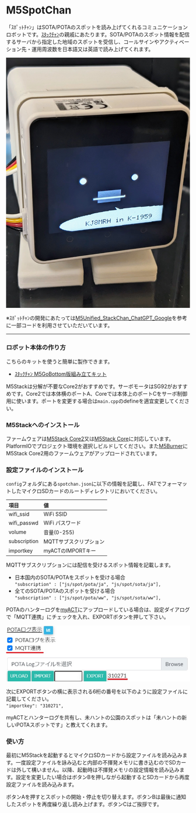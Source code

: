 # M5SpotChan
「ｽﾎﾟｯﾄﾁｬﾝ」はSOTA/POTAのスポットを読み上げてくれるコミュニケーションロボットです。[ｽﾀｯｸﾁｬﾝ](https://github.com/robo8080/M5Unified_StackChan_ChatGPT_Google)の親戚にあたります。SOTA/POTAのスポット情報を配信するサーバから指定した地域のスポットを受信し、コールサインやアクティベーション先・運用周波数を日本語又は英語で読み上げてくれます。

![ｽﾎﾟｯﾄﾁｬﾝ](images/spotchan.jpg "ｽﾎﾟｯﾄﾁｬﾝ")

※ｽﾎﾟｯﾄﾁｬﾝの開発にあたっては[M5Unified_StackChan_ChatGPT_Google](https://github.com/robo8080/M5Unified_StackChan_ChatGPT_Google)を参考に一部コードを利用させていただいています。

***
### ロボット本体の作り方
こちらのキットを使うと簡単に製作できます。
* [ｽﾀｯｸﾁｬﾝ M5GoBottom版組み立てキット](https://raspberrypi.mongonta.com/about-products-stackchan-m5gobottom-version/ "Title")<br>

M5Stackは分解が不要なCore2がおすすめです。サーボモータはSG92がおすすめです。Core2では本体横のポートA、Coreでは本体上のポートCをサーボ制御用に使います。ポートを変更する場合は`main.cpp`のdefineを適宜変更してください。
### M5Stackへのインストール
ファームウェアは[M5Stack Core2](https://m5stack.com/)又は[M5Stack Core](https://m5stack.com/)に対応しています。PlatformIOでプロジェクト環境を選択しビルドしてください。また[M5Burner](https://docs.m5stack.com/en/download)にM5Stack Core2用のファームウェアがアップロードされています。

### 設定ファイルのインストール
`config`フォルダにある`spotchan.json`に以下の情報を記載し、FATでフォーマットしたマイクロSDカードのルートディレクトリにおいてください。

|項目|値|
|:----------|:----------|
|wifi_ssid|WiFi SSID|
|wifi_passwd|WiFi パスワード|
| volume|音量(0-255)|
|subscription|MQTTサブスクリプション|
| importkey| myACTのIMPORTキー|

MQTTサブスクリプションには配信を受けるスポット情報を記載します。
* 日本国内のSOTA/POTAをスポットを受ける場合<br>
  `"subscription" : ["js/spot/pota/ja", "js/spot/sota/ja"],`
* 全てのSOTA/POTAのスポットを受ける場合<br>
  `"subscription" : ["js/spot/pota/ww", "js/spot/sota/ww"],`

POTAのハンターログを[myACT](https://myact.sotalive.net)にアップロードしている場合は、設定ダイアログで「MQTT連携」にチェックを入れ、EXPORTボタンを押して下さい。<br>

![myACT設定画面](images/myact.jpg "myACT設定画面")

次にEXPORTボタンの横に表示される6桁の番号を以下のように設定ファイルに記載してください。<br>
  `"importkey": "310271",`<br>

myACTとハンターログを共有し、未ハントの公園のスポットは「未ハントの新しいPOTAスポットです」と教えてくれます。

### 使い方
最初にM5Stackを起動するとマイクロSDカードから設定ファイルを読み込みます。一度設定ファイルを詠み込むと内部の不揮発メモリに書き込むのでSDカードは外して構いません。以降、起動時は不揮発メモリの設定情報を読み込みます。設定を変更したい場合はボタンBを押しながら起動するとSDカードから再度設定ファイルを読み込みます。

ボタンAを押すとスポットの開始・停止を切り替えます。ボタンBは最後に通知したスポットを再度繰り返し読み上げます。ボタンCはご挨拶です。

